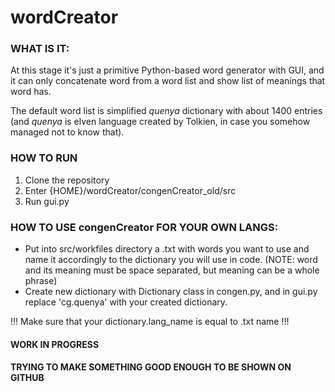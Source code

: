# wordCreator 

### WHAT IS IT:

At this stage it's just a primitive Python-based word generator with GUI, and it can only concatenate word from a word list and show list of meanings that word has.

The default word list is simplified *quenya* dictionary with about 1400 entries 
(and *quenya* is elven language created by Tolkien, in case you somehow managed not to know that).

### HOW TO RUN
1. Clone the repository
2. Enter {HOME}/wordCreator/congenCreator_old/src
3. Run gui.py

### HOW TO USE congenCreator FOR YOUR OWN LANGS:
- Put into src/workfiles directory a .txt with words you want to use and name it accordingly to the dictionary you will use in code.
(NOTE: word and its meaning must be space separated, but meaning can be a whole phrase)
- Create new dictionary with Dictionary class in congen.py, and in gui.py replace 'cg.quenya' with your created dictionary.

!!! Make sure that your dictionary.lang_name is equal to .txt name !!!  

#### WORK IN PROGRESS
#### TRYING TO MAKE SOMETHING GOOD ENOUGH TO BE SHOWN ON GITHUB
